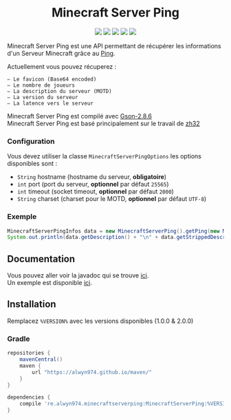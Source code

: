<div align="center">
    <h1>Minecraft Server Ping</h1>

![](https://img.shields.io/badge/Available%20for-1.7.10--1.16.X-brightgreen.svg?style=for-the-badge)
[![](https://img.shields.io/github/downloads/alwyn974/MinecraftServerPing/v1.0.0/total?color=brightgreen&logo=github&style=for-the-badge)](https://github.com/alwyn974/MinecraftServerPing/releases)
[![](https://img.shields.io/github/downloads/alwyn974/MinecraftServerPing/v2.0.0/total?color=brightgreen&logo=github&style=for-the-badge)](https://github.com/alwyn974/MinecraftServerPing/releases)
[![](https://img.shields.io/badge/License-GPL--3.0-brightgreen.svg?style=for-the-badge)](https://github.com/alwyn974/MinecraftServerPing/blob/v2/LICENSE)
[![](https://img.shields.io/badge/Gradle-5.6.1-brightgreen.svg?style=for-the-badge&logo=gradle)](https://docs.gradle.org/5.6.1/release-notes.html)

</div>  

Minecraft Server Ping est une API permettant de récupérer les informations d'un Serveur Minecraft grâce au [Ping](https://wiki.vg/Server_List_Ping).

Actuellement vous pouvez récuperez :

    ➳ Le favicon (Base64 encoded)
    ➳ Le nombre de joueurs
    ➳ La description du serveur (MOTD)
    ➳ La version du serveur
    ➳ La latence vers le serveur

Minecraft Server Ping est compilé avec [Gson-2.8.6](https://github.com/google/gson)<br>
Minecraft Server Ping est basé principalement sur le travail de [zh32](https://gist.github.com/zh32/7190955)

### Configuration

Vous devez utiliser la classe ``MinecraftServerPingOptions`` les options disponibles sont : <br>
<ul>
<li> <code>String</code> hostname (hostname du serveur, <b>obligatoire</b>)
<li> <code>int</code> port (port du serveur, <b>optionnel</b> par défaut <code>25565</code>)
<li> <code>int</code> timeout (socket timeout, <b>optionnel</b> par défaut <code>2000</code>)
<li> <code>String</code> charset (charset pour le MOTD, <b>optionnel</b> par défaut <code>UTF-8</code>)
</ul>

### Exemple

```java
MinecraftServerPingInfos data = new MinecraftServerPing().getPing(new MinecraftServerPingOptions().setHostname("play.hypixel.net").setPort(25565));
System.out.println(data.getDescription() + "\n" + data.getStrippedDescription() + "\n" + data.getVersion().getName() + "\n" + data.getLatency() + "ms\n" + data.getPlayers().getOnline() + "/" + data.getPlayers().getMax());
```

## Documentation

Vous pouvez aller voir la javadoc qui se trouve [ici](https://alwyn974.github.io/javadoc/minecraftserverping/). <br>
Un exemple est disponible [ici](https://github.com/alwyn974/MinecraftServerPing/blob/master/src/test/java/re/alwyn974/test/minecraftserverping/Main.java).

## Installation

Remplacez `%VERSION%` avec les versions disponibles (1.0.0 & 2.0.0)

### Gradle

```gradle
repositories {
    mavenCentral() 
    maven {
        url "https://alwyn974.github.io/maven/"
    }
}

dependencies {
    compile 're.alwyn974.minecraftserverping:MinecraftServerPing:%VERSION%'
}
```
